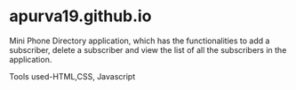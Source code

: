 # apurva19.github.io
Mini Phone Directory application, which has the functionalities to add a subscriber, delete a subscriber and view the list of all the subscribers in the application. 

Tools used-HTML,CSS, Javascript
